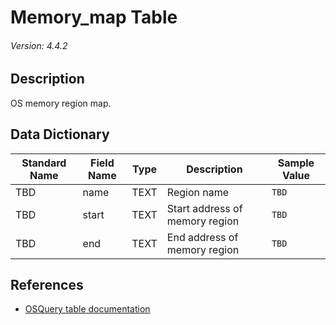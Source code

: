 # Memory_map Table
###### Version: 4.4.2

## Description
OS memory region map.

## Data Dictionary
|Standard Name|Field Name|Type|Description|Sample Value|
|---|---|---|---|---|
|TBD|name|TEXT|Region name|`TBD`|
|TBD|start|TEXT|Start address of memory region|`TBD`|
|TBD|end|TEXT|End address of memory region|`TBD`|

## References
* [OSQuery table documentation](https://osquery.io/schema/current#memory_map)
